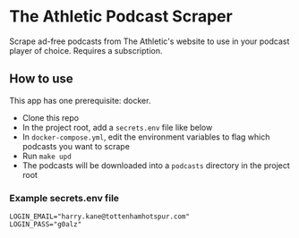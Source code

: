 # The Athletic Podcast Scraper

Scrape ad-free podcasts from The Athletic's website to use in your podcast player of choice. Requires a subscription.

## How to use

This app has one prerequisite: docker.

* Clone this repo
* In the project root, add a `secrets.env` file like below
* In `docker-compose.yml`, edit the environment variables to flag which podcasts you want to scrape
* Run `make upd`
* The podcasts will be downloaded into a `podcasts` directory in the project root

### Example secrets.env file

```
LOGIN_EMAIL="harry.kane@tottenhamhotspur.com"
LOGIN_PASS="g0alz"
```


